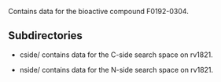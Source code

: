 Contains data for the bioactive compound F0192-0304.

## Subdirectories

- cside/ contains data for the C-side search space on rv1821.

- nside/ contains data for the N-side search space on rv1821.

